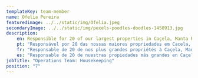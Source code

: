 ```yaml
---
templateKey: team-member
name: Ofelia Pereira
featuredimage: ../../static/img/Ofelia.jpeg
secondaryImage: ../../static/img/pexels-poodles-doodles-1458913.jpg
description: 
    en: Responsible for 20 of our largest properties in Caçela, Manta Rota, Altura and Castro Marim, Ofelia brings passion and strength to the Housekeeping team with a strong, ´can do´ attitude. No job is too large for Ofelia!
    pt: "Responsável por 20 das nossas maiores propriedades em Cacela, Manta Rota, Altura e Castro Marim, Ofélia traz paixão e força à equipa de Housekeeping com uma atitude forte e decidida. Nenhum trabalho é demasiado grande para a Ofélia!"
    fr: "Responsable de 20 de nos plus grandes propriétés à Caçela, Manta Rota, Altura et Castro Marim, Ofelia apporte passion et force à l'équipe d'entretien ménager avec une attitude forte et «pouvant faire». Aucun travail n'est trop grand pour Ofelia !"
    es: "Responsable de 20 de nuestras propiedades más grandes en Caçela, Manta Rota, Altura y Castro Marim, Ofelia aporta pasión y fuerza al equipo de limpieza con una fuerte actitud de 'puedo hacerlo'. ¡Ningún trabajo es demasiado grande para Ofelia!"
jobTitle: "Operations Team: Housekeeping"
position: "7"
---
```


